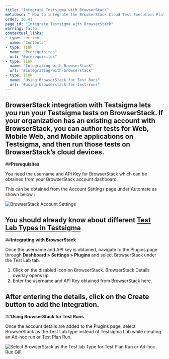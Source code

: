 ```yaml
---
title: "Integrate Testsigma with BrowserStack"
metadesc: " How to integrate the BrowserStack Cloud Test Execution Platform with Testsigma"
order: 16.41
page_id: "Integrate Testsigma with BrowserStack"
warning: false
contextual_links:
- type: section
  name: "Contents"
- type: link
  name: "Prerequisites"
  url: "#prerequisites"
- type: link
  name: "Integrating with BrowserStack"
  url: "#integrating-with-browserstack"
- type: link
  name: "Using BrowserStack for Test Runs"
  url: "#using-browserstack-for-test-runs"
---
```

BrowserStack integration with Testsigma lets you run your Testsigma tests on BrowserStack.
If your organization has an existing account with BrowserStack, you can author tests for Web, Mobile Web, and Mobile applications on Testsigma, and then run those tests on BrowserStack’s cloud devices.
---
##**Prerequisites**

You need the username and API Key for BrowserStack which can be obtained from your BrowserStack account dashboard.

This can be obtained from the Account Settings page under Automate as shown below :

![BrowserStack Account Settings](https://docs.testsigma.com/images/browserstack/browserstack-account-settings-username-api-keys.png)

You should already know about different [Test Lab Types in Testsigma](https://testsigma.com/docs/test-management/test-plans/supported-test-lab-types/)
---
##**Integrating with BrowserStack**

Once the username and API key is obtained, navigate to the Plugins page through **Dashboard > Settings > Plugins** and select BrowserStack under the Test Lab tab.

  1. Click on the disabled Icon on BrowserStack. BrowserStack Details overlay opens up.
  2. Enter the username and API Key obtained from BrowserStack here.

After entering the details, click on the Create button to add the Integration.
---
##**Using BrowserStack for Test Runs**

Once the account details are added to the Plugins page, select BrowserStack as the Test Lab type instead of Testsigma Lab while creating an Ad-hoc run or Test Plan Run.

![Select BrowserStack as the Test lab Type for Test Plan Run or Ad-hoc Run GIF](https://docs.testsigma.com/images/browserstack/select-test-lab-browserstack-gif.png)


